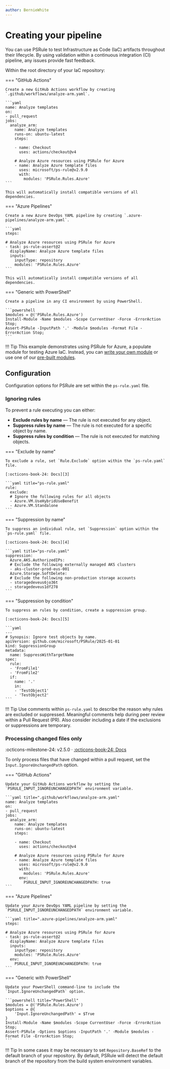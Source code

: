 ```yaml
---
author: BernieWhite
---
```


# Creating your pipeline

You can use PSRule to test Infrastructure as Code (IaC) artifacts throughout their lifecycle.
By using validation within a continuous integration (CI) pipeline, any issues provide fast feedback.

Within the root directory of your IaC repository:

=== "GitHub Actions"

    Create a new GitHub Actions workflow by creating `.github/workflows/analyze-arm.yaml`.

    ```yaml
    name: Analyze templates
    on:
    - pull_request
    jobs:
      analyze_arm:
        name: Analyze templates
        runs-on: ubuntu-latest
        steps:

        - name: Checkout
          uses: actions/checkout@v4

        # Analyze Azure resources using PSRule for Azure
        - name: Analyze Azure template files
          uses: microsoft/ps-rule@v2.9.0
          with:
            modules: 'PSRule.Rules.Azure'
    ```

    This will automatically install compatible versions of all dependencies.

=== "Azure Pipelines"

    Create a new Azure DevOps YAML pipeline by creating `.azure-pipelines/analyze-arm.yaml`.

    ```yaml
    steps:

    # Analyze Azure resources using PSRule for Azure
    - task: ps-rule-assert@2
      displayName: Analyze Azure template files
      inputs:
        inputType: repository
        modules: 'PSRule.Rules.Azure'
    ```

    This will automatically install compatible versions of all dependencies.

=== "Generic with PowerShell"

    Create a pipeline in any CI environment by using PowerShell.

    ```powershell
    $modules = @('PSRule.Rules.Azure')
    Install-Module -Name $modules -Scope CurrentUser -Force -ErrorAction Stop;
    Assert-PSRule -InputPath '.' -Module $modules -Format File -ErrorAction Stop;
    ```

!!! Tip
    This example demonstrates using PSRule for Azure, a populate module for testing Azure IaC.
    Instead, you can [write your own module][7] or use one of our [pre-built modules][6].

## Configuration

Configuration options for PSRule are set within the `ps-rule.yaml` file.

### Ignoring rules

To prevent a rule executing you can either:

- **Exclude rules by name** &mdash; The rule is not executed for any object.
- **Suppress rules by name** &mdash; The rule is not executed for a specific object by name.
- **Suppress rules by condition** &mdash; The rule is not executed for matching objects.

=== "Exclude by name"

    To exclude a rule, set `Rule.Exclude` option within the `ps-rule.yaml` file.

    [:octicons-book-24: Docs][3]

    ```yaml title="ps-rule.yaml"
    rule:
      exclude:
      # Ignore the following rules for all objects
      - Azure.VM.UseHybridUseBenefit
      - Azure.VM.Standalone
    ```

=== "Suppression by name"

    To suppress an individual rule, set `Suppression` option within the `ps-rule.yaml` file.

    [:octicons-book-24: Docs][4]

    ```yaml title="ps-rule.yaml"
    suppression:
      Azure.AKS.AuthorizedIPs:
      # Exclude the following externally managed AKS clusters
      - aks-cluster-prod-eus-001
      Azure.Storage.SoftDelete:
      # Exclude the following non-production storage accounts
      - storagedeveus6jo36t
      - storagedeveus1df278
    ```

=== "Suppression by condition"

    To suppress an rules by condition, create a suppression group.

    [:octicons-book-24: Docs][5]

    ```yaml
    ---
    # Synopsis: Ignore test objects by name.
    apiVersion: github.com/microsoft/PSRule/2025-01-01
    kind: SuppressionGroup
    metadata:
      name: SuppressWithTargetName
    spec:
      rule:
      - 'FromFile1'
      - 'FromFile2'
      if:
        name: '.'
        in:
        - 'TestObject1'
        - 'TestObject2'
    ```

!!! Tip
    Use comments within `ps-rule.yaml` to describe the reason why rules are excluded or suppressed.
    Meaningful comments help during peer review within a Pull Request (PR).
    Also consider including a date if the exclusions or suppressions are temporary.

  [6]: addon-modules.md
  [7]: authoring/packaging-rules.md

### Processing changed files only

:octicons-milestone-24: v2.5.0 · [:octicons-book-24: Docs][8]

To only process files that have changed within a pull request, set the `Input.IgnoreUnchangedPath` option.

=== "GitHub Actions"

    Update your GitHub Actions workflow by setting the `PSRULE_INPUT_IGNOREUNCHANGEDPATH` environment variable.

    ```yaml title=".github/workflows/analyze-arm.yaml"
    name: Analyze templates
    on:
    - pull_request
    jobs:
      analyze_arm:
        name: Analyze templates
        runs-on: ubuntu-latest
        steps:

        - name: Checkout
          uses: actions/checkout@v4

        # Analyze Azure resources using PSRule for Azure
        - name: Analyze Azure template files
          uses: microsoft/ps-rule@v2.9.0
          with:
            modules: 'PSRule.Rules.Azure'
          env:
            PSRULE_INPUT_IGNOREUNCHANGEDPATH: true
    ```

=== "Azure Pipelines"

    Update your Azure DevOps YAML pipeline by setting the `PSRULE_INPUT_IGNOREUNCHANGEDPATH` environment variable.

    ```yaml title=".azure-pipelines/analyze-arm.yaml"
    steps:

    # Analyze Azure resources using PSRule for Azure
    - task: ps-rule-assert@2
      displayName: Analyze Azure template files
      inputs:
        inputType: repository
        modules: 'PSRule.Rules.Azure'
      env:
        PSRULE_INPUT_IGNOREUNCHANGEDPATH: true
    ```

=== "Generic with PowerShell"

    Update your PowerShell command-line to include the `Input.IgnoreUnchangedPath` option.

    ```powershell title="PowerShell"
    $modules = @('PSRule.Rules.Azure')
    $options = @{
        'Input.IgnoreUnchangedPath' = $True
    }
    Install-Module -Name $modules -Scope CurrentUser -Force -ErrorAction Stop;
    Assert-PSRule -Options $options -InputPath '.' -Module $modules -Format File -ErrorAction Stop;
    ```

!!! Tip
    In some cases it may be necessary to set `Repository.BaseRef` to the default branch of your repository.
    By default, PSRule will detect the default branch of the repository from the build system environment variables.

  [8]: concepts/PSRule/en-US/about_PSRule_Options.md#inputignoreunchangedpath
